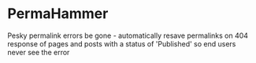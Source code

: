 # PermaHammer
Pesky permalink errors be gone - automatically resave permalinks on 404 response of pages and posts with a status of 'Published' so end users never see the error
